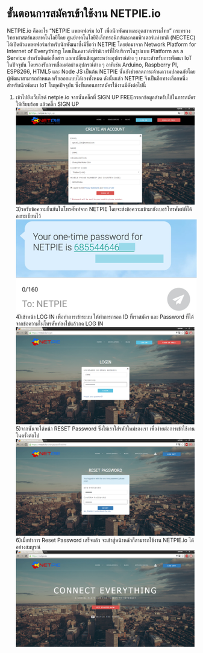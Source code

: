 # ขั้นตอนการสมัครเข้าใช้งาน NETPIE.io

NETPIE.io คืออะไร
“NETPIE แพลตฟอร์ม IoT เพื่อนักพัฒนาและอุตสาหกรรมไทย” กระทรวงวิทยาศาสตร์และเทคโนโลยีโดย ศูนย์เทคโนโลยีอิเล็กทรอนิกส์และคอมพิวเตอร์แห่งชาติ \(NECTEC\) ได้เปิดตัวแพลตฟอร์มสำหรับนักพัฒนาซึ่งมีชื่อว่า NETPIE โดยย่อมาจาก Network Platform for Internet of Everything โดยเป็นคลาวด์เซิร์ฟเวอร์ที่ให้บริการในรูปแบบ Platform as a Service สำหรับติดต่อสื่อสาร แลกเปลี่ยนข้อมูลระหว่างอุปกรณ์ต่าง ๆ เหมาะสำหรับการพัฒนา IoT ในปัจจุบัน โดยรองรับการเชื่อมต่อผ่านอุปกรณ์ต่าง ๆ อาทิเช่น Arduino, Raspberry PI, ESP8266, HTML5 และ Node JS เป็นต้น NETPIE นั้นยังช่วยลดภาระด้านความปลอดภัยโดยผู้พัฒนาสามารถกำหนด หรือออกแบบได้เองทั้งหมด ดังนั้นแล้ว NETPIE จึงเป็นอีกทางเลือกหนึ่งสำหรับนักพัฒนา IoT ในยุคปัจจุบัน ซึ่งขั้นตอนการสมัครใช้งานมีดังต่อไปนี้

1. เข้าไปยังเว็บไซด์ netpie.io จากนั้นคลิ๊กที่ SIGN UP FREEกรอกข้อมูลสำหรับใช้ในการสมัครให้เรียบร้อย แล้วคลิ๊ก SIGN UP
  ![signup](regisnetpie2.png)
  3\)รอรับข้อความยืนยันในโทรศัพท์จาก NETPIE โดยจะส่งข้อความเข้ามายังเบอร์โทรศัพท์ที่ได้ลงทะเบียนไว้
  ![](regisnetpie3.png)
  4\)เข้าหน้า LOG IN เพื่อทำการเข้าระบบ ให้ทำการกรอก ID ที่เราสมัคร และ Password ที่ได้จากข้อความในโทรศัพท์ลงไปแล้วกด LOG IN
  ![](/regisnetpie4.png)
  5\)จากนั้นจะได้หน้า RESET Password ซึ่งให้เราใส่รหัสใหม่ของเรา เพื่อง่ายต่อการเข้าใช้งานในครั้งต่อไป
  ![resetpw](regisnetpie5.png)
  6\)เมื่อทำการ Reset Password เสร็จแล้ว จะเข้าสู่หน้าหลักก็สามารถใช้งาน NETPIE.io ได้อย่างสมบูรณ์
  ![success](regisnetpie6.png)

